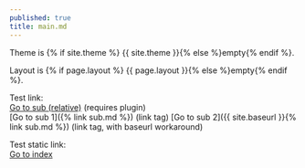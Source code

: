```yaml
---
published: true
title: main.md
---
```


Theme is <span class="code">{% if site.theme %}
{{ site.theme }}{% else %}empty{% endif %}</span>.

Layout is <span class="code">{% if page.layout %}
{{ page.layout }}{% else %}empty{% endif %}</span>.

Test link:  
[Go to sub (relative)](sub.md) (requires plugin)  
[Go to sub 1]({% link sub.md %}) (link tag)
[Go to sub 2]({{ site.baseurl }}{% link sub.md %}) (link
tag, with baseurl workaround)

Test static link:  
[Go to index](index.html)

